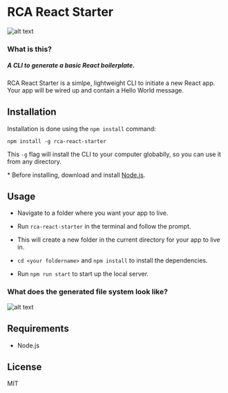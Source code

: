 # RCA React Starter 

![alt text](https://media.giphy.com/media/1ynmFRdMbFSaOZZmaB/giphy.gif "demo gif")

### What is this?
##### A CLI to generate a basic React boilerplate.

RCA React Starter is a simlpe, lightweight CLI to initiate a new React app. Your app will be wired up and contain a Hello World message. 

## Installation

Installation is done using the `npm install` command:

`npm install -g rca-react-starter`

This `-g` flag will install the CLI to your computer globablly, so you can use it from any directory.

\* Before installing, download and install [Node.js](https://nodejs.org/en/). 

## Usage

- Navigate to a folder where you want your app to live.

- Run ```rca-react-starter``` in the terminal and follow the prompt.

- This will create a new folder in the current directory for your app to live in.

- `cd <your foldername>` and `npm install` to install the dependencies.

- Run `npm run start` to start up the local server.

### What does the generated file system look like?

![alt text](https://i.imgur.com/Q3kHlCx.png "demo gif")

## Requirements

- Node.js

## License
MIT




